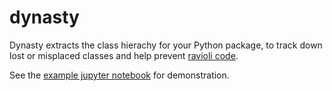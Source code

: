 # dynasty

Dynasty extracts the class hierachy for your Python package, to track down lost or misplaced classes and help prevent [ravioli code](https://docs.python-guide.org/writing/structure).

See the [example jupyter notebook](https://github.com/migolan/dynasty/blob/main/example.ipynb) for demonstration.
